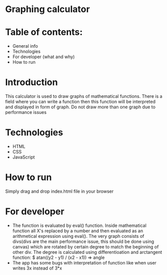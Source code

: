 # Graphing calculator

# Table of contents: 
* General info
* Technologies
* For developer (what and why)
* How to run

# Introduction
This calculator is used to draw graphs of mathematical functions. There is a field where you can write a function then this function will be interpreted and displayed 
in form of graph. Do not draw more than one graph due to performance issues


# Technologies
* HTML
* CSS
* JavaScript

# How to run
Simply drag and drop index.html file in your browser


# For developer
* The function is evaluated by eval() function. Inside mathematical function all X's replaced by a number and then evaluated as an arithmetical expression using eval(). 
The very graph consists of divs(divs are the main performance issue, this should be done using canvas) which are rotated by certain degree to match the beginning of 
other div. The degree is calculated using differentioation and arctangent function: $ atan((y2 - y1) / (x2 - x1)) => angle
* The app has some bugs with interpretation of function like when user writes 3x instead of 3*x

